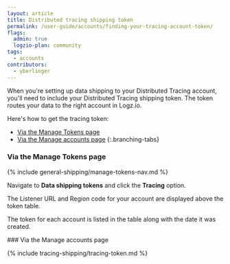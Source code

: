 ```yaml
---
layout: article
title: Distributed tracing shipping token
permalink: /user-guide/accounts/finding-your-tracing-account-token/
flags:
  admin: true
  logzio-plan: community
tags:
  - accounts
contributors:
  - yberlinger
---
```


When you're setting up data shipping to your Distributed Tracing account, you'll need to include your Distributed Tracing shipping token. The token routes your data to the right account in Logz.io. 

Here's how to get the tracing token: 
<!-- tabContainer:start -->
<div class="branching-container">

* [Via the Manage Tokens page](#manage-token)
* [Via the Manage accounts page](#manage-accounts)
{:.branching-tabs}

<!-- tab:start -->
<div id="manage-token">

### Via the Manage Tokens page

{% include general-shipping/manage-tokens-nav.md %}

Navigate to **Data shipping tokens** and click the **Tracing** option.

The Listener URL and Region code for your account are displayed above the token table.

The token for each account is listed in the table along with the date it was created. 

</div>
<!-- tab:end -->


<!-- tab:start -->
<div id="manage-accounts">
### Via the Manage accounts page

{% include tracing-shipping/tracing-token.md %}


</div>
<!-- tab:end -->


</div>
<!-- tabContainer:end -->


<!--You must have admin permissions for the Logz.io Distributed Tracing account to view the **Manage accounts** page. If you're not an admin user for the account, consult with an account admin to get the Distributed Tracing token information. 

From your main account, go to the <a href="https://app.logz.io/#/dashboard/settings/manage-accounts" target ="_blank"> **Manage accounts** page</a> of your Operations workspace. It can be reached by selecting **<i class="li li-gear"></i> > Settings > Manage accounts**. 

![Distributed Tracing token location](https://dytvr9ot2sszz.cloudfront.net/logz-docs/distributed-tracing/tracing-token1.png)

Scroll to the Distributed Tracing account section and click the account you want to ship to.

The account's token and other settings are displayed when you click the relevant tracing account name at the bottom of the section.
![Reveal Distributed Tracing Token](https://dytvr9ot2sszz.cloudfront.net/logz-docs/distributed-tracing/trace-acct-tokeninfo11.gif)  -->

